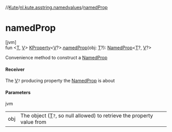 //[Kute](../../index.md)/[nl.kute.asstring.namedvalues](index.md)/[namedProp](named-prop.md)

# namedProp

[jvm]\
fun &lt;[T](named-prop.md), [V](named-prop.md)&gt; [KProperty](https://kotlinlang.org/api/latest/jvm/stdlib/kotlin.reflect/-k-property/index.html)&lt;[V](named-prop.md)?&gt;.[namedProp](named-prop.md)(obj: [T](named-prop.md)?): [NamedProp](-named-prop/index.md)&lt;[T](named-prop.md)?, [V](named-prop.md)?&gt;

Convenience method to construct a [NamedProp](-named-prop/index.md)

#### Receiver

The [V](named-prop.md)`?` producing property the [NamedProp](-named-prop/index.md) is about

#### Parameters

jvm

| | |
|---|---|
| obj | The object ([T](named-prop.md)`?`, so null allowed) to retrieve the property value from |
